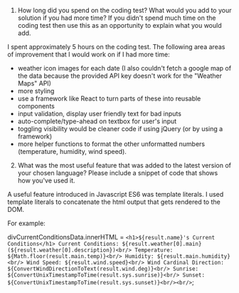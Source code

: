 1. How long did you spend on the coding test? What would you add to your solution if you had more time? If you didn't spend much time on the coding test then use this as an opportunity to explain what you would add.

I spent approximately 5 hours on the coding test. The following area areas of improvement that I would work on if I had more time:

* weather icon images for each date (I also couldn't fetch a google map of the data because the provided API key doesn't work for the "Weather Maps" API)
* more styling
* use a framework like React to turn parts of these into reusable components
* input validation, display user friendly text for bad inputs
* auto-complete/type-ahead on textbox for user's input
* toggling visibility would be cleaner code if using jQuery (or by using a framework)
* more helper functions to format the other unformatted numbers (temperature, humidity, wind speed).

2. What was the most useful feature that was added to the latest version of your chosen language? Please include a snippet of code that shows how you've used it.

A useful feature introduced in Javascript ES6 was template literals. I used template literals to concatenate the html output that gets rendered to the DOM. 

For example:

divCurrentConditionsData.innerHTML = `<h1>${result.name}'s Current Conditions</h1>
        Current Conditions: ${result.weather[0].main} (${result.weather[0].description})<br/>
        Temperature: ${Math.floor(result.main.temp)}<br/>
        Humidity: ${result.main.humidity}<br/>
        Wind Speed: ${result.wind.speed}<br/>
        Wind Cardinal Direction: ${ConvertWindDirectionToText(result.wind.deg)}<br/>
        Sunrise: ${ConvertUnixTimestampToTime(result.sys.sunrise)}<br/>
        Sunset: ${ConvertUnixTimestampToTime(result.sys.sunset)}<br/><br/>`;